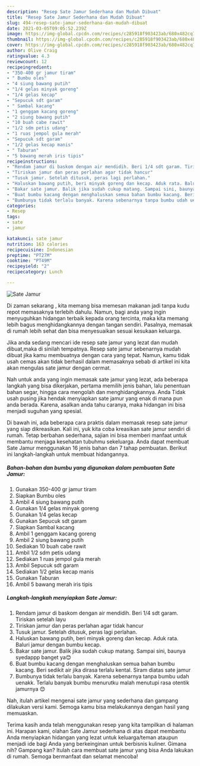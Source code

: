 ```yaml
---
description: "Resep Sate Jamur Sederhana dan Mudah Dibuat"
title: "Resep Sate Jamur Sederhana dan Mudah Dibuat"
slug: 494-resep-sate-jamur-sederhana-dan-mudah-dibuat
date: 2021-03-05T09:05:52.239Z
image: https://img-global.cpcdn.com/recipes/c285918f903423ab/680x482cq70/sate-jamur-foto-resep-utama.jpg
thumbnail: https://img-global.cpcdn.com/recipes/c285918f903423ab/680x482cq70/sate-jamur-foto-resep-utama.jpg
cover: https://img-global.cpcdn.com/recipes/c285918f903423ab/680x482cq70/sate-jamur-foto-resep-utama.jpg
author: Olive Craig
ratingvalue: 4.3
reviewcount: 12
recipeingredient:
- "350-400 gr jamur tiram"
- " Bumbu oles"
- "4 siung bawang putih"
- "1/4 gelas minyak goreng"
- "1/4 gelas kecap"
- "Sepucuk sdt garam"
- " Sambal kacang"
- "1 genggam kacang goreng"
- "2 siung bawang putih"
- "10 buah cabe rawit"
- "1/2 sdm petis udang"
- "1 ruas jempol gula merah"
- "Sepucuk sdt garam"
- "1/2 gelas kecap manis"
- " Taburan"
- "5 bawang merah iris tipis"
recipeinstructions:
- "Rendam jamur di baskom dengan air mendidih. Beri 1/4 sdt garam. Tiriskan setelah layu"
- "Tiriskan jamur dan peras perlahan agar tidak hancur"
- "Tusuk jamur. Setelah ditusuk, peras lagi perlahan."
- "Haluskan bawang putih, beri minyak goreng dan kecap. Aduk rata. Baluri jamur dengan bumbu kecap."
- "Bakar sate jamur. Balik jika sudah cukup matang. Sampai sini, baunya syedappp banget ya😊"
- "Buat bumbu kacang dengan menghaluskan semua bahan bumbu kacang. Beri sedikit air jika dirasa terlalu kental. Siram diatas sate jamur"
- "Bumbunya tidak terlalu banyak. Karena sebenarnya tanpa bumbu udah uenakk. Terlalu banyak bumbu menurutku malah menutupi rasa otentik jamurnya 😊"
categories:
- Resep
tags:
- sate
- jamur

katakunci: sate jamur 
nutrition: 163 calories
recipecuisine: Indonesian
preptime: "PT27M"
cooktime: "PT49M"
recipeyield: "2"
recipecategory: Lunch

---
```



![Sate Jamur](https://img-global.cpcdn.com/recipes/c285918f903423ab/680x482cq70/sate-jamur-foto-resep-utama.jpg)

Di zaman  sekarang , kita memang bisa memesan makanan jadi tanpa kudu repot memasaknya terlebih dahulu. Namun, bagi anda yang ingin menyuguhkan hidangan terbaik kepada orang tercinta, maka kita memang lebih bagus menghidangkannya dengan tangan sendiri. Pasalnya, memasak di rumah lebih sehat dan bisa menyesuaikan sesuai kesukaan keluarga.

Jika anda sedang mencari ide resep sate jamur yang lezat dan mudah dibuat,maka di sinilah tempatnya. Resep sate jamur  sebenarnya mudah dibuat jika kamu membuatnya dengan cara yang tepat. Namun, kamu tidak usah cemas akan tidak berhasil dalam memasaknya 
sebab di artikel ini kita akan mengulas sate jamur dengan cermat.  



Nah untuk anda yang ingin memasak sate jamur yang lezat, ada beberapa langkah yang bisa dikerjakan, pertama memilih jenis bahan, lalu penentuan bahan segar, hingga cara mengolah dan menghidangkannya. Anda Tidak usah pusing jika hendak menyiapkan sate jamur yang enak di mana pun anda berada. Karena, asalkan anda  tahu caranya, maka hidangan ini bisa menjadi suguhan yang spesial.

Di bawah ini, ada beberapa cara praktis  dalam memasak resep sate jamur yang siap dikreasikan. Kali ini, yuk kita coba kreasikan sate jamur sendiri di rumah. Tetap berbahan sederhana, sajian ini bisa memberi manfaat untuk membantu menjaga kesehatan tubuhmu sekeluarga. Anda dapat membuat Sate Jamur menggunakan 16 jenis bahan dan 7 tahap pembuatan. Berikut ini langkah-langkah untuk membuat hidangannya.

<!--inarticleads1-->

##### Bahan-bahan dan bumbu yang digunakan dalam pembuatan Sate Jamur:

1. Gunakan 350-400 gr jamur tiram
1. Siapkan  Bumbu oles
1. Ambil 4 siung bawang putih
1. Gunakan 1/4 gelas minyak goreng
1. Gunakan 1/4 gelas kecap
1. Gunakan Sepucuk sdt garam
1. Siapkan  Sambal kacang
1. Ambil 1 genggam kacang goreng
1. Ambil 2 siung bawang putih
1. Sediakan 10 buah cabe rawit
1. Ambil 1/2 sdm petis udang
1. Sediakan 1 ruas jempol gula merah
1. Ambil Sepucuk sdt garam
1. Sediakan 1/2 gelas kecap manis
1. Gunakan  Taburan
1. Ambil 5 bawang merah iris tipis




<!--inarticleads2-->

##### Langkah-langkah menyiapkan Sate Jamur:

1. Rendam jamur di baskom dengan air mendidih. Beri 1/4 sdt garam. Tiriskan setelah layu
1. Tiriskan jamur dan peras perlahan agar tidak hancur
1. Tusuk jamur. Setelah ditusuk, peras lagi perlahan.
1. Haluskan bawang putih, beri minyak goreng dan kecap. Aduk rata. Baluri jamur dengan bumbu kecap.
1. Bakar sate jamur. Balik jika sudah cukup matang. Sampai sini, baunya syedappp banget ya😊
1. Buat bumbu kacang dengan menghaluskan semua bahan bumbu kacang. Beri sedikit air jika dirasa terlalu kental. Siram diatas sate jamur
1. Bumbunya tidak terlalu banyak. Karena sebenarnya tanpa bumbu udah uenakk. Terlalu banyak bumbu menurutku malah menutupi rasa otentik jamurnya 😊




Nah, itulah artikel mengenai  sate jamur  yang sederhana dan gampang dilakukan versi kami. Semoga kamu bisa melakukannya dengan hasil yang memuaskan. 

Terima kasih anda telah menggunakan resep yang kita tampilkan di halaman ini. Harapan kami, olahan  Sate Jamur sederhana di atas dapat membantu Anda menyiapkan hidangan yang lezat untuk keluarga/teman ataupun menjadi ide bagi Anda yang berkeinginan untuk berbisnis kuliner. Gimana nih? Gampang kan? Itulah cara membuat sate jamur yang bisa Anda lakukan di rumah. Semoga bermanfaat dan selamat mencoba!

